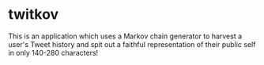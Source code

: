 # twitkov
This is an application which uses a Markov chain generator to harvest a user's
Tweet history and spit out a faithful representation of their public self in
only 140-280 characters!
